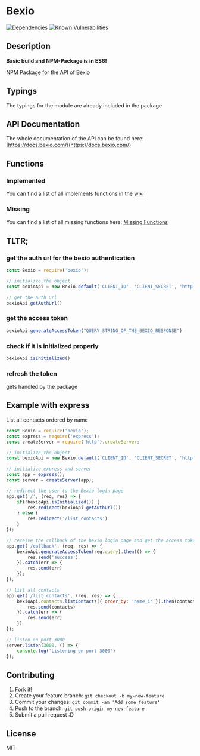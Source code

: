# Bexio
[![Dependencies](https://david-dm.org/mathewmeconry/bexio/status.svg)](https://david-dm.org/mathewmeconry/bexio)
[![Known Vulnerabilities](https://snyk.io/test/npm/bexio/badge.svg)](https://snyk.io/test/npm/bexio)


## Description
**Basic build and NPM-Package is in ES6!**

NPM Package for the API of [Bexio](https://www.bexio.com)

## Typings
The typings for the module are already included in the package

## API Documentation
The whole documentation of the API can be found here: [https://docs.bexio.com/](https://docs.bexio.com/)

## Functions
### Implemented
You can find a list of all implements functions in the [wiki](https://github.com/mathewmeconry/bexio/wiki)

### Missing
You can find a list of all missing functions here: [Missing Functions](https://github.com/mathewmeconry/bexio/wiki#missing-functions)

## TLTR;
### get the auth url for the bexio authentication
```javascript
const Bexio = require('bexio');

// initialize the object
const bexioApi = new Bexio.default('CLIENT_ID', 'CLIENT_SECRET', 'http://127.0.0.1/callback', [Bexio.Scopes.CONTACT_SHOW]);

// get the auth url
bexioApi.getAuthUrl()
```

### get the access token
```javascript
bexioApi.generateAccessToken("QUERY_STRING_OF_THE_BEXIO_RESPONSE")
```


### check if it is initialized properly
```javascript
bexioApi.isInitialized()
```

### refresh the token
gets handled by the package

## Example with express
List all contacts ordered by name
```javascript
const Bexio = require('bexio');
const express = require('express');
const createServer = require('http').createServer;

// initialize the object
const bexioApi = new Bexio.default('CLIENT_ID', 'CLIENT_SECRET', 'http://127.0.0.1/callback', [Bexio.Scopes.CONTACT_SHOW]);

// initialize express and server
const app = express();
const server = createServer(app);

// redirect the user to the Bexio login page
app.get('/', (req, res) => {
    if(!bexioApi.isInitialized()) {
        res.redirect(bexioApi.getAuthUrl())
    } else {
        res.redirect('/list_contacts')
    }
});

// receive the callback of the bexio login page and get the access token
app.get('/callback', (req, res) => {
    bexioApi.generateAccessToken(req.query).then(() => {
        res.send('success')
    }).catch(err => {
        res.send(err)
    });
});

// list all contacts
app.get('/list_contacts', (req, res) => {
    bexioApi.contacts.listContacts({ order_by: 'name_1' }).then(contacts => {
        res.send(contacts)
    }).catch(err => {
        res.send(err)
    })
});

// listen on port 3000
server.listen(3000, () => {
    console.log('Listening on port 3000')
});
```

## Contributing
1. Fork it!
2. Create your feature branch: `git checkout -b my-new-feature`
3. Commit your changes: `git commit -am 'Add some feature'`
4. Push to the branch: `git push origin my-new-feature`
5. Submit a pull request :D


## License
MIT